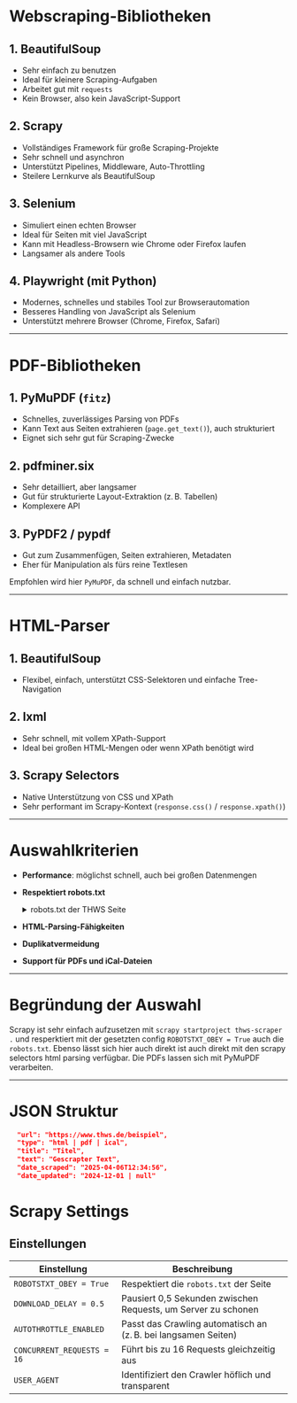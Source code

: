 # Webscraping-Bibliotheken

## 1. BeautifulSoup
- Sehr einfach zu benutzen
- Ideal für kleinere Scraping-Aufgaben
- Arbeitet gut mit `requests`
- Kein Browser, also kein JavaScript-Support

## 2. Scrapy
- Vollständiges Framework für große Scraping-Projekte
- Sehr schnell und asynchron
- Unterstützt Pipelines, Middleware, Auto-Throttling
- Steilere Lernkurve als BeautifulSoup

## 3. Selenium
- Simuliert einen echten Browser
- Ideal für Seiten mit viel JavaScript
- Kann mit Headless-Browsern wie Chrome oder Firefox laufen
- Langsamer als andere Tools

## 4. Playwright (mit Python)
- Modernes, schnelles und stabiles Tool zur Browserautomation
- Besseres Handling von JavaScript als Selenium
- Unterstützt mehrere Browser (Chrome, Firefox, Safari)

---

# PDF-Bibliotheken

## 1. PyMuPDF (`fitz`)
- Schnelles, zuverlässiges Parsing von PDFs
- Kann Text aus Seiten extrahieren (`page.get_text()`), auch strukturiert
- Eignet sich sehr gut für Scraping-Zwecke

## 2. pdfminer.six
- Sehr detailliert, aber langsamer
- Gut für strukturierte Layout-Extraktion (z. B. Tabellen)
- Komplexere API

## 3. PyPDF2 / pypdf
- Gut zum Zusammenfügen, Seiten extrahieren, Metadaten
- Eher für Manipulation als fürs reine Textlesen

Empfohlen wird hier `PyMuPDF`, da schnell und einfach nutzbar.

---

# HTML-Parser

## 1. BeautifulSoup
- Flexibel, einfach, unterstützt CSS-Selektoren und einfache Tree-Navigation

## 2. lxml
- Sehr schnell, mit vollem XPath-Support
- Ideal bei großen HTML-Mengen oder wenn XPath benötigt wird

## 3. Scrapy Selectors
- Native Unterstützung von CSS und XPath
- Sehr performant im Scrapy-Kontext (`response.css()` / `response.xpath()`)

---

# Auswahlkriterien

- **Performance**: möglichst schnell, auch bei großen Datenmengen
- **Respektiert robots.txt**
    
    <details>
    <summary>robots.txt der THWS Seite</summary>
    
    ```txt
    User-agent: *
    
    Allow: /fileadmin/template2016/
    
    Disallow: /cgi-bin/
    Disallow: /fileadmin/
    Disallow: /uploads/
    Disallow: /uploads/tx_odspmpdf/
    Disallow: /personen/
    
    Disallow: /*.swf$
    Disallow: /*.gif$
    Disallow: /*.jpg$
    Disallow: /*.png$

  ```
- **HTML-Parsing-Fähigkeiten**
- **Duplikatvermeidung**
- **Support für PDFs und iCal-Dateien**

---

# Begründung der Auswahl

Scrapy ist sehr einfach aufzusetzen mit `scrapy startproject thws-scraper .` und resperktiert mit der gesetzten config `ROBOTSTXT_OBEY = True` auch die `robots.txt`. Ebenso lässt sich hier auch direkt ist auch direkt mit den scrapy selectors html parsing verfügbar. Die PDFs lassen sich mit PyMuPDF verarbeiten.

---

# JSON Struktur

```json
  "url": "https://www.thws.de/beispiel",
  "type": "html | pdf | ical",
  "title": "Titel",
  "text": "Gescrapter Text",
  "date_scraped": "2025-04-06T12:34:56",
  "date_updated": "2024-12-01 | null" 
```

# Scrapy Settings

## Einstellungen

| Einstellung               | Beschreibung                                                                 |
|---------------------------|------------------------------------------------------------------------------|
| `ROBOTSTXT_OBEY = True`   | Respektiert die `robots.txt` der Seite                                       |
| `DOWNLOAD_DELAY = 0.5`    | Pausiert 0,5 Sekunden zwischen Requests, um Server zu schonen                |
| `AUTOTHROTTLE_ENABLED`    | Passt das Crawling automatisch an (z. B. bei langsamen Seiten)               |
| `CONCURRENT_REQUESTS = 16`| Führt bis zu 16 Requests gleichzeitig aus                                     |
| `USER_AGENT`              | Identifiziert den Crawler höflich und transparent                            |




